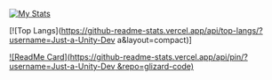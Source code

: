 [![My Stats](https://github-readme-stats.vercel.app/api?username=Just-a-Unity-Dev&show_icons=true&theme=radical
)](https://github.com/anuraghazra/github-readme-stats)

[![Top Langs](https://github-readme-stats.vercel.app/api/top-langs/?username=Just-a-Unity-Dev
a&layout=compact)]

[![ReadMe Card](https://github-readme-stats.vercel.app/api/pin/?username=Just-a-Unity-Dev
&repo=glizard-code)](https://github.com/Just-a-Unity-Dev/glizard-code/)
